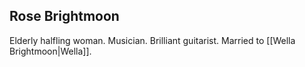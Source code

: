 ## Rose Brightmoon

Elderly halfling woman. Musician. Brilliant guitarist. Married to [[Wella Brightmoon|Wella]]. 